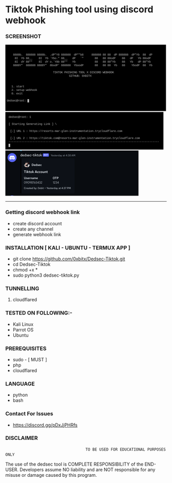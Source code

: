 
# Tiktok Phishing tool using discord webhook

### SCREENSHOT
![1](https://github.com/0xbitx/Dedsec-Tiktok/blob/main/banner.png)
<br>
![2](https://github.com/0xbitx/Dedsec-Tiktok/blob/main/banner1.png)
<br>
![3](https://github.com/0xbitx/Dedsec-Tiktok/blob/main/discord.png)

-------------------------------------------------------------------------------------------------------------------------------------------------------

### Getting discord webhook link
* create discord account
* create any channel
* generate webhook link

### INSTALLATION [ KALI - UBUNTU - TERMUX APP  ]
* git clone https://github.com/0xbitx/Dedsec-Tiktok.git
* cd Dedsec-Tiktok
* chmod +x *
* sudo python3 dedsec-tiktok.py

### TUNNELLING 
1. cloudflared

### TESTED ON FOLLOWING:-
* Kali Linux 
* Parrot OS 
* Ubuntu

### PREREQUISITES
* sudo - [ MUST ]
* php
* cloudflared

### LANGUAGE 
* python
* bash

### Contact For Issues 
* https://discord.gg/pDxJjPHRfs

### DISCLAIMER
                                       TO BE USED FOR EDUCATIONAL PURPOSES ONLY

The use of the dedsec tool is COMPLETE RESPONSIBILITY of the END-USER. Developers assume NO liability and are NOT responsible for any misuse or damage caused by this program. 
